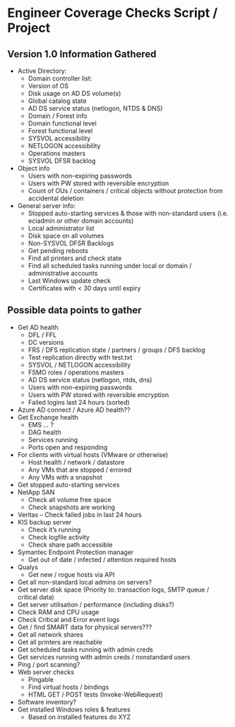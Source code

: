 # Engineer Coverage Checks Script / Project

## Version 1.0 Information Gathered

- Active Directory:
  - Domain controller list:
  - Version of OS
  - Disk usage on AD DS volume(s)
  - Global catalog state
  - AD DS service status (netlogon, NTDS & DNS)
  - Domain / Forest info
  - Domain functional level
  - Forest functional level
  - SYSVOL accessibility
  - NETLOGON accessibility
  - Operations masters
  - SYSVOL DFSR backlog
- Object info
  - Users with non-expiring passwords
  - Users with PW stored with reversible encryption
  - Count of OUs / containers / critical objects without protection from accidental deletion
- General server info:
  - Stopped auto-starting services & those with non-standard users (i.e. eciadmin or other domain accounts)
  - Local administrator list
  - Disk space on all volumes
  - Non-SYSVOL DFSR Backlogs
  - Get pending reboots
  - Find all printers and check state
  - Find all scheduled tasks running under local or domain / administrative accounts
  - Last Windows update check
  - Certificates with < 30 days until expiry


## Possible data points to gather

- Get AD health
  - DFL / FFL
  - DC versions
  - FRS / DFS replication state / partners / groups / DFS backlog
  - Test replication directly with test.txt
  - SYSVOL / NETLOGON accessibility
  - FSMO roles / operations masters
  - AD DS service status (netlogon, ntds, dns)
  - Users with non-expiring passwords
  - Users with PW stored with reversible encryption
  - Failed logins last 24 hours (sorted)
- Azure AD connect / Azure AD health??
- Get Exchange health
  - EMS … ?
  - DAG health
  - Services running
  - Ports open and responding
- For clients with virtual hosts (VMware or otherwise)
  - Host health / network / datastore
  - Any VMs that are stopped / errored
  - Any VMs with a snapshot
- Get stopped auto-starting services
- NetApp SAN
  - Check all volume free space
  - Check snapshots are working
- Veritas – Check failed jobs in last 24 hours
- KIS backup server
  - Check it’s running
  - Check logfile activity
  - Check share path accessible
- Symantec Endpoint Protection manager
  - Get out of date / infected / attention required hosts
- Qualys
  - Get new / rogue hosts via API
- Get all non-standard local admins on servers?
- Get server disk space (Priority to: transaction logs, SMTP queue / critical data)
- Get server utilisation / performance (including disks?)
- Check RAM and CPU usage
- Check Critical and Error event logs 
- Get / find SMART data for physical servers???
- Get all network shares
- Get all printers are reachable 
- Get scheduled tasks running with admin creds
- Get services running with admin creds / nonstandard users
- Ping / port scanning?
- Web server checks
  - Pingable
  - Find virtual hosts / bindings 
  - HTML GET / POST tests (Invoke-WebRequest)
- Software inventory?
- Get installed Windows roles & features
  - Based on installed features do XYZ
